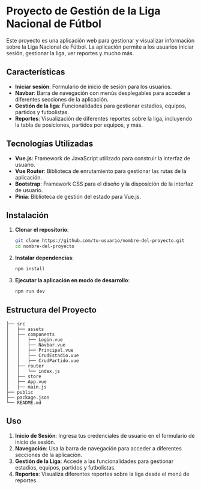 # Proyecto de Gestión de la Liga Nacional de Fútbol

Este proyecto es una aplicación web para gestionar y visualizar información sobre la Liga Nacional de Fútbol. La aplicación permite a los usuarios iniciar sesión, gestionar la liga, ver reportes y mucho más.

## Características

- **Iniciar sesión**: Formulario de inicio de sesión para los usuarios.
- **Navbar**: Barra de navegación con menús desplegables para acceder a diferentes secciones de la aplicación.
- **Gestión de la liga**: Funcionalidades para gestionar estadios, equipos, partidos y futbolistas.
- **Reportes**: Visualización de diferentes reportes sobre la liga, incluyendo la tabla de posiciones, partidos por equipos, y más.

## Tecnologías Utilizadas

- **Vue.js**: Framework de JavaScript utilizado para construir la interfaz de usuario.
- **Vue Router**: Biblioteca de enrutamiento para gestionar las rutas de la aplicación.
- **Bootstrap**: Framework CSS para el diseño y la disposición de la interfaz de usuario.
- **Pinia**: Biblioteca de gestión del estado para Vue.js.

## Instalación

1. **Clonar el repositorio**:
    ```bash
    git clone https://github.com/tu-usuario/nombre-del-proyecto.git
    cd nombre-del-proyecto
    ```

2. **Instalar dependencias**:
    ```bash
    npm install
    ```

3. **Ejecutar la aplicación en modo de desarrollo**:
    ```bash
    npm run dev
    ```

## Estructura del Proyecto

```
├── src
│   ├── assets
│   ├── components
│   │   ├── Login.vue
│   │   ├── Navbar.vue
│   │   ├── Principal.vue
│   │   ├── CrudEstadio.vue
│   │   ├── CrudPartido.vue
│   ├── router
│   │   └── index.js
│   ├── store
│   ├── App.vue
│   ├── main.js
├── public
├── package.json
└── README.md
```

## Uso

1. **Inicio de Sesión**: Ingresa tus credenciales de usuario en el formulario de inicio de sesión. 
2. **Navegación**: Usa la barra de navegación para acceder a diferentes secciones de la aplicación.
3. **Gestión de la Liga**: Accede a las funcionalidades para gestionar estadios, equipos, partidos y futbolistas.
4. **Reportes**: Visualiza diferentes reportes sobre la liga desde el menú de reportes.